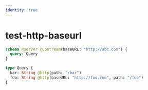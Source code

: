 ```yaml
---
identity: true
---
```


# test-http-baseurl

```graphql @config
schema @server @upstream(baseURL: "http://abc.com") {
  query: Query
}

type Query {
  bar: String @http(path: "/bar")
  foo: String @http(baseURL: "http://foo.com", path: "/foo")
}
```
